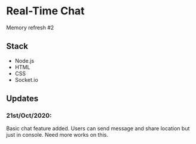 # Real-Time Chat

Memory refresh #2

## Stack

- Node.js
- HTML
- CSS
- Socket.io

## Updates

### 21st/Oct/2020:

Basic chat feature added. Users can send message and share location
but just in console. Need more works on this.
